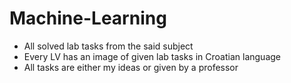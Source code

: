 # Machine-Learning
- All solved lab tasks from the said subject
- Every LV has an image of given lab tasks in Croatian language
- All tasks are either my ideas or given by a professor
